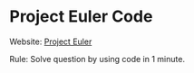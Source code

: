 # Project Euler Code

Website: [Project Euler](https://projecteuler.net/)

Rule: Solve question by using code in 1 minute.
